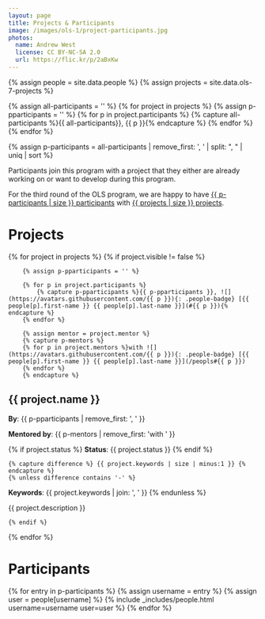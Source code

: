 ```yaml
---
layout: page
title: Projects & Participants
image: /images/ols-1/project-participants.jpg
photos:
  name: Andrew West
  license: CC BY-NC-SA 2.0
  url: https://flic.kr/p/2aBxKw
---
```


{% assign people = site.data.people %}
{% assign projects = site.data.ols-7-projects %}

{% assign all-participants = '' %}
{% for project in projects %}
    {% assign p-pparticipants = '' %}
    {% for p in project.participants %}
        {% capture all-participants %}{{ all-participants}}, {{ p }}{% endcapture %}
    {% endfor %}
{% endfor %}

{% assign p-participants = all-participants | remove_first: ', ' | split: ", " | uniq | sort %}

Participants join this program with a project that they either are already working on or want to develop during this program.

For the third round of the OLS program, we are happy to have [{{ p-participants | size }} participants](#participants) with [{{ projects | size }} projects](#projects).

# Projects

{% for project in projects %}
    {% if project.visible != false %}

        {% assign p-pparticipants = '' %}

        {% for p in project.participants %}
            {% capture p-pparticipants %}{{ p-pparticipants }}, ![](https://avatars.githubusercontent.com/{{ p }}){: .people-badge} [{{ people[p].first-name }} {{ people[p].last-name }}](#{{ p }}){% endcapture %}
        {% endfor %}

        {% assign mentor = project.mentor %}
        {% capture p-mentors %}
        {% for p in project.mentors %}with ![](https://avatars.githubusercontent.com/{{ p }}){: .people-badge} [{{ people[p].first-name }} {{ people[p].last-name }}](/peopls#{{ p }})
        {% endfor %}
        {% endcapture %}

## {{ project.name }}

**By**: {{ p-pparticipants | remove_first: ', ' }}

**Mentored by**: {{ p-mentors | remove_first: 'with ' }}

{% if project.status %}
**Status**: {{ project.status }}
{% endif %}

    {% capture difference %} {{ project.keywords | size | minus:1 }} {% endcapture %}
    {% unless difference contains '-' %}
**Keywords**: {{ project.keywords | join: ', ' }}
    {% endunless %}

{{ project.description }}

    {% endif %}
{% endfor %}

# Participants

<div class="people">
{% for entry in p-participants %}
    {% assign username = entry %}
    {% assign user = people[username] %}
    {% include _includes/people.html username=username user=user %}
{% endfor %}
</div>

